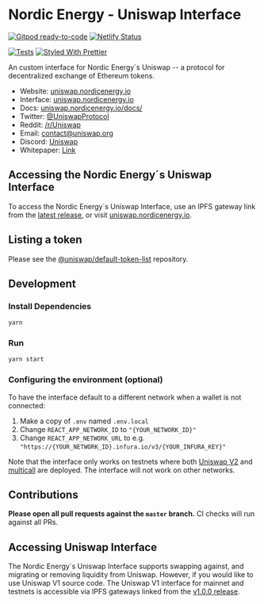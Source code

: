 # Nordic Energy - Uniswap Interface

[![Gitpod ready-to-code](https://img.shields.io/badge/Gitpod-ready--to--code-blue?logo=gitpod)](https://gitpod.io/#https://github.com/nordicenergy/uniswap-interface) [![Netlify Status](https://api.netlify.com/api/v1/badges/7ba1490a-5215-43f3-9d9a-f409dad9ba12/deploy-status)](https://app.netlify.com/sites/nordicenergy-uniswap/deploys)


[![Tests](https://github.com/nordicenergy/uniswap-interface/workflows/Tests/badge.svg)](https://github.com/nordicenergy/uniswap-interface/actions?query=workflow%3ATests)
[![Styled With Prettier](https://img.shields.io/badge/code_style-prettier-ff69b4.svg)](https://prettier.io/)

An custom interface for Nordic Energy´s Uniswap -- a protocol for decentralized exchange of Ethereum tokens.

- Website: [uniswap.nordicenergy.io](https://uniswap.nordicenergy.io/)
- Interface: [uniswap.nordicenergy.io](https://uniswap.nordicenergy.io)
- Docs: [uniswap.nordicenergy.io/docs/](https://uniswap.nordicenergy.io/docs/)
- Twitter: [@UniswapProtocol](https://twitter.com/UniswapProtocol)
- Reddit: [/r/Uniswap](https://www.reddit.com/r/Uniswap/)
- Email: [contact@uniswap.org](mailto:contact@uniswap.nordicenergy.io)
- Discord: [Uniswap](https://discord.gg/Y7TF6QA)
- Whitepaper: [Link](https://hackmd.io/C-DvwDSfSxuh-Gd4WKE_ig)

## Accessing the Nordic Energy´s Uniswap Interface

To access the Nordic Energy´s Uniswap Interface, use an IPFS gateway link from the
[latest release](https://github.com/nordicenergy/uniswap-interface/releases/latest), 
or visit [uniswap.nordicenergy.io](https://uniswap.nordicenergy.io).

## Listing a token

Please see the
[@uniswap/default-token-list](https://github.com/uniswap/default-token-list) 
repository.

## Development

### Install Dependencies

```bash
yarn
```

### Run

```bash
yarn start
```

### Configuring the environment (optional)

To have the interface default to a different network when a wallet is not connected:

1. Make a copy of `.env` named `.env.local`
2. Change `REACT_APP_NETWORK_ID` to `"{YOUR_NETWORK_ID}"`
3. Change `REACT_APP_NETWORK_URL` to e.g. `"https://{YOUR_NETWORK_ID}.infura.io/v3/{YOUR_INFURA_KEY}"` 

Note that the interface only works on testnets where both 
[Uniswap V2](https://uniswap.org/docs/v2/smart-contracts/factory/) and 
[multicall](https://github.com/makerdao/multicall) are deployed.
The interface will not work on other networks.

## Contributions

**Please open all pull requests against the `master` branch.** 
CI checks will run against all PRs.

## Accessing Uniswap Interface

The Nordic Energy´s Uniswap Interface supports swapping against, and migrating or removing liquidity from Uniswap. However,
if you would like to use Uniswap V1 source code. The Uniswap V1 interface for mainnet and testnets is accessible via IPFS gateways 
linked from the [v1.0.0 release](https://github.com/Uniswap/uniswap-interface/releases/tag/v1.0.0).
